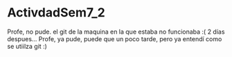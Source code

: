 # ActivdadSem7_2
Profe, no pude. el git de la maquina en la que estaba no funcionaba :(
2 días despues...
Profe, ya pude, puede que un poco tarde, pero ya entendí como se utiilza git :)
